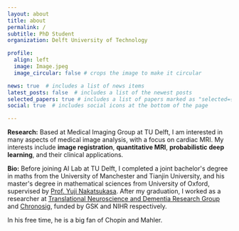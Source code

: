```yaml
---
layout: about
title: about
permalink: /
subtitle: PhD Student
organization: Delft University of Technology

profile:
  align: left
  image: Image.jpeg
  image_circular: false # crops the image to make it circular

news: true  # includes a list of news items
latest_posts: false  # includes a list of the newest posts
selected_papers: true # includes a list of papers marked as "selected={true}"
social: true  # includes social icons at the bottom of the page

---
```

**Research:** Based at Medical Imaging Group at TU Delft, I am interested in many aspects of medical image analysis, with a focus on cardiac MRI. My interests include **image registration**, **quantitative MRI**, **probabilistic deep learning**, and their clinical applications.

**Bio:** Before joining AI Lab at TU Delft, I completed a joint bachelor's degree in maths from the University of Manchester and Tianjin University, and his master's degree in mathematical sciences from University of Oxford, supervised by [Prof. Yuji Nakatsukasa](https://people.maths.ox.ac.uk/nakatsukasa/). After my graduation, I worked as a researcher at [Translational Neuroscience and Dementia Research Group](https://www.psych.ox.ac.uk/research/dementia-research-group) and [Chronosig](https://www.chronosig.org/), funded by GSK and NIHR respectively.

In his free time, he is a big fan of Chopin and Mahler.
